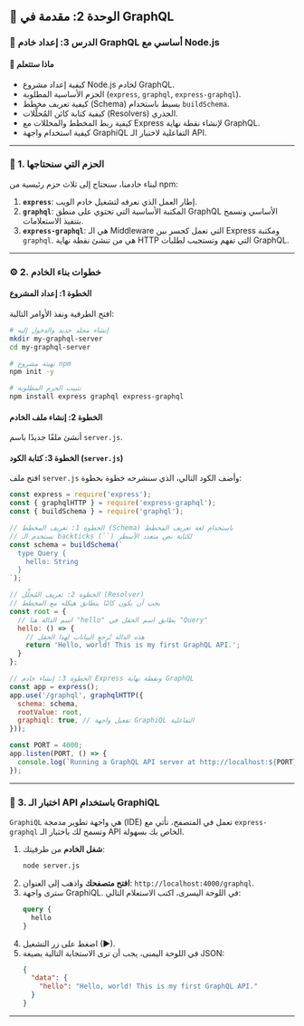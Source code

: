 ## 🚀 الوحدة 2: مقدمة في GraphQL

### 📘 الدرس 3: إعداد خادم GraphQL أساسي مع Node.js

#### 🧠 **ماذا ستتعلم**
* كيفية إعداد مشروع Node.js لخادم GraphQL.
* الحزم الأساسية المطلوبة (`express`, `graphql`, `express-graphql`).
* كيفية تعريف مخطط (Schema) بسيط باستخدام `buildSchema`.
* كيفية كتابة كائن المُحلِّلات (Resolvers) الجذري.
* كيفية ربط المخطط والمحللات مع Express لإنشاء نقطة نهاية GraphQL.
* كيفية استخدام واجهة GraphiQL التفاعلية لاختبار الـ API.

---
### 🧱 1. الحزم التي سنحتاجها
لبناء خادمنا، سنحتاج إلى ثلاث حزم رئيسية من npm:
1.  **`express`**: إطار العمل الذي نعرفه لتشغيل خادم الويب.
2.  **`graphql`**: المكتبة الأساسية التي تحتوي على منطق GraphQL الأساسي وتسمح بتنفيذ الاستعلامات.
3.  **`express-graphql`**: هي الـ Middleware التي تعمل كجسر بين Express ومكتبة `graphql`. هي من تنشئ نقطة نهاية HTTP التي تفهم وتستجيب لطلبات GraphQL.

---
### ⚙️ 2. خطوات بناء الخادم

#### **الخطوة 1: إعداد المشروع**
افتح الطرفية ونفذ الأوامر التالية:
```bash
# إنشاء مجلد جديد والدخول إليه
mkdir my-graphql-server
cd my-graphql-server

# تهيئة مشروع npm
npm init -y

# تثبيت الحزم المطلوبة
npm install express graphql express-graphql
```

#### **الخطوة 2: إنشاء ملف الخادم**
أنشئ ملفًا جديدًا باسم `server.js`.

#### **الخطوة 3: كتابة الكود (`server.js`)**
افتح ملف `server.js` وأضف الكود التالي، الذي سنشرحه خطوة بخطوة:

```javascript
const express = require('express');
const { graphqlHTTP } = require('express-graphql');
const { buildSchema } = require('graphql');

// الخطوة 1: تعريف المخطط (Schema) باستخدام لغة تعريف المخطط
// نستخدم الـ backticks (``) لكتابة نص متعدد الأسطر
const schema = buildSchema(`
  type Query {
    hello: String
  }
`);

// الخطوة 2: تعريف المُحلِّل (Resolver)
// يجب أن يكون كائنًا يتطابق هيكله مع المخطط
const root = {
  // اسم الدالة هنا "hello" يطابق اسم الحقل في "Query"
  hello: () => {
    // هذه الدالة تُرجع البيانات لهذا الحقل
    return 'Hello, world! This is my first GraphQL API.';
  }
};

// الخطوة 3: إنشاء خادم Express ونقطة نهاية GraphQL
const app = express();
app.use('/graphql', graphqlHTTP({
  schema: schema,
  rootValue: root,
  graphiql: true, // تفعيل واجهة GraphiQL التفاعلية
}));

const PORT = 4000;
app.listen(PORT, () => {
  console.log(`Running a GraphQL API server at http://localhost:${PORT}/graphql`);
});
```

---
### 🧪 3. اختبار الـ API باستخدام GraphiQL
`GraphiQL` هي واجهة تطوير مدمجة (IDE) تعمل في المتصفح، تأتي مع `express-graphql` وتسمح لك باختبار الـ API الخاص بك بسهولة.

1.  **شغل الخادم** من طرفيتك:
    ```bash
    node server.js
    ```
2.  **افتح متصفحك** واذهب إلى العنوان: `http://localhost:4000/graphql`.
3.  سترى واجهة GraphiQL. في اللوحة اليسرى، اكتب الاستعلام التالي:
    ```graphql
    query {
      hello
    }
    ```
4.  اضغط على زر التشغيل (▶).
5.  في اللوحة اليمنى، يجب أن ترى الاستجابة التالية بصيغة JSON:
    ```json
    {
      "data": {
        "hello": "Hello, world! This is my first GraphQL API."
      }
    }
    ```

---

